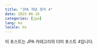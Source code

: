 ```yaml
---
title: "JPA 개념 정리 4"
date: 2025-06-16
categories: [jpa]
lang: ko
locale: ko
---
```

이 포스트는 JPA 카테고리의 더미 포스트 4입니다.
